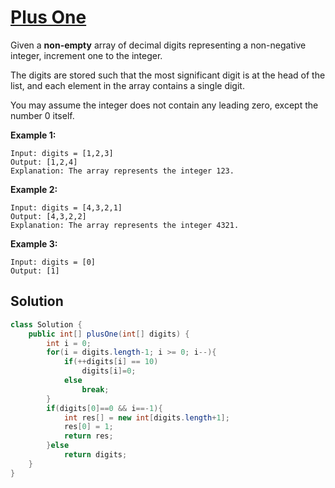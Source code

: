 # [Plus One](https://leetcode.com/problems/plus-one/)

Given a **non-empty** array of decimal digits representing a non-negative integer, increment one to the integer.

The digits are stored such that the most significant digit is at the head of the list, and each element in the array contains a single digit.

You may assume the integer does not contain any leading zero, except the number 0 itself.

 

**Example 1:**

```
Input: digits = [1,2,3]
Output: [1,2,4]
Explanation: The array represents the integer 123.
```

**Example 2:**

```
Input: digits = [4,3,2,1]
Output: [4,3,2,2]
Explanation: The array represents the integer 4321.
```

**Example 3:**

```
Input: digits = [0]
Output: [1]
```

## Solution

```java
class Solution {
    public int[] plusOne(int[] digits) {
        int i = 0;
        for(i = digits.length-1; i >= 0; i--){
            if(++digits[i] == 10)
                digits[i]=0; 
            else
                break;
        }
        if(digits[0]==0 && i==-1){
            int res[] = new int[digits.length+1];
            res[0] = 1;
            return res;
        }else
            return digits;  
    }  
}
```

